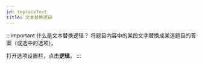 ```yaml
---
id: replaceText
title: 文本替换逻辑
---
```

:::important 什么是文本替换逻辑？
将题目内容中的某段文字替换成某道题目的答案（或选中的选项）。

打开选项设置栏，点击**逻辑**。
:::
